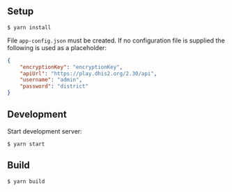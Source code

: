 ## Setup

```
$ yarn install
```

File `app-config.json` must be created. If no configuration file is supplied the following is used as a placeholder:

```json
{
    "encryptionKey": "encryptionKey",
    "apiUrl": "https://play.dhis2.org/2.30/api",
    "username": "admin",
    "password": "district"
}

```

## Development

Start development server:

```
$ yarn start
```

## Build

```
$ yarn build
```
